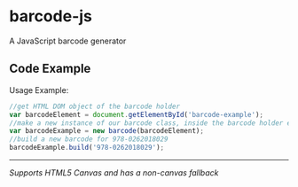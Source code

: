 barcode-js
==========
A JavaScript barcode generator


## Code Example

Usage Example:

```javascript
//get HTML DOM object of the barcode holder
var barcodeElement = document.getElementById('barcode-example');
//make a new instance of our barcode class, inside the barcode holder element
var barcodeExample = new barcode(barcodeElement);
//build a new barcode for 978-0262018029
barcodeExample.build('978-0262018029');
```

-----------------------------------------------------
*Supports HTML5 Canvas and has a non-canvas fallback*